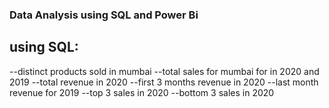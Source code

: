 ### Data Analysis using SQL and Power Bi

## using SQL:
--distinct products sold in mumbai
--total sales for mumbai for in 2020 and 2019
--total revenue in 2020
--first 3 months revenue in 2020
--last month revenue for 2019
--top 3 sales in 2020
--bottom 3 sales in 2020
